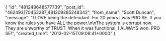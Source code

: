  {
   "id": "481248648577739",
   "post_id": "462493170453287_481209285248342",
   "from_name": "Scott Duncan",
   "message": "I LOVE being the defendant. For 20 years I was PRO SE. If you know the rules you have ALL the power.\n\nThe system is corrupt now. They are unworthy of TRUST. When it was functional, I ALWAYS won. PRO SE!",
   "created_time": "2013-02-15T09:08:41+0000"
 }
